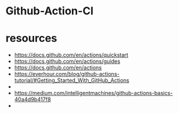 # Github-Action-CI


# resources

- https://docs.github.com/en/actions/quickstart
- https://docs.github.com/en/actions/guides
- https://docs.github.com/en/actions
- https://everhour.com/blog/github-actions-tutorial/#Getting_Started_With_GitHub_Actions
-  
- https://medium.com/intelligentmachines/github-actions-basics-40a4d9b417f8
- 